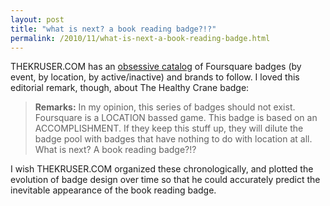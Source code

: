 ```yaml
---
layout: post
title: "what is next? a book reading badge?!?"
permalink: /2010/11/what-is-next-a-book-reading-badge.html
---
```


<p>THEKRUSER.COM has an <a href="http://thekruser.com/foursquare/alphabetical">obsessive catalog</a> of Foursquare badges (by event, by location, by active/inactive) and brands to follow. I loved this editorial remark, though, about The Healthy Crane badge:</p>

<blockquote><p><strong>Remarks:</strong> In my opinion, this series of badges should not exist.  Foursquare is a LOCATION bassed game.  This badge is based on an ACCOMPLISHMENT.  If they keep this stuff up, they will dilute the badge pool with badges that have nothing to do with location at all.  What is next?  A book reading badge?!?</p></blockquote>

<p>I wish THEKRUSER.COM organized these chronologically, and plotted the evolution of badge design over time so that he could accurately predict the inevitable appearance of the book reading badge.</p>


